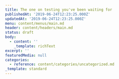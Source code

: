 ```yaml
---
title: The one on testing you've been waiting for
publishedAt: '2019-06-24T12:23:25.000Z'
updatedAt: '2019-06-24T12:23:25.000Z'
menu: content/menus/main.md
header: content/headers/main.md
status: draft
body:
  - content: ''
    _template: richText
excerpt: ''
featuredMedia: null
categories:
  - reference: content/categories/uncategorized.md
_template: standard
---
```




